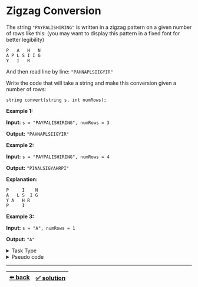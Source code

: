 # Zigzag Conversion

The string `"PAYPALISHIRING"` is written in a zigzag pattern on a given number of rows like this: (you may want to display this pattern in a fixed font for better legibility)

```
P   A   H   N
A P L S I I G
Y   I   R
```

And then read line by line: `"PAHNAPLSIIGYIR"`

Write the code that will take a string and make this conversion given a number of rows:

```
string convert(string s, int numRows);
```

__Example 1:__

__Input:__ `s = "PAYPALISHIRING", numRows = 3`

__Output:__ `"PAHNAPLSIIGYIR"`

__Example 2:__

__Input:__ `s = "PAYPALISHIRING", numRows = 4`

__Output:__ `"PINALSIGYAHRPI"`

__Explanation:__

```
P     I    N
A   L S  I G
Y A   H R
P     I
```

__Example 3:__

__Input:__ `s = "A", numRows = 1`

__Output:__ `"A"`

<details>

<summary>Task Type</summary>

- __`Array Relation of Indexes and Values`__
  <details>

  <summary><i><b><code>Find the relation between the indexes of the array</code></b></i></summary>

    To solve this Task you need to analyze the _relation_ between the indexes of the characters of the string treating the string as an array

    The spoiler below entitled "Pseudo code" has some of the logic of that _relation_ depicted in a form that suggests the idea of the solution

  </details>

</details>

<details>

<summary>Pseudo code</summary>

```
// SPOILER ALERT

/**

// NUMBER OF VERTICAL DIGITS = n - 2 (used below)
// KEY = 6 (n + (n - 2), n = 4)

0     6      12  // 0 + 6, ... OR   6 - 0 + 6 ...
1   5 7   11 13  // 1 + 6, ... AND  6 - 1 + 6 ...
2 4   8 10   14  // 2 + 6, ... AND  6 - 2 + 6 ...
3     9      15  // 3 + 6, ... OR   6 - 3 + 6 ...

0, 6, 12, 1, 5, 7, 11, 13, 2, 3, 8, 10, 14, 3, 9, 15

/**

/**
0      8
1    7 9
2  6   10
3 5    11
4      12
**/
```

</details>

---

| [:arrow_left: back](../task-type.md) | [:white_check_mark: solution](./solution.js) |
| :---: | :---: |
